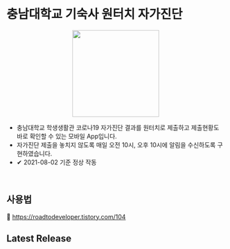 # 충남대학교 기숙사 원터치 자가진단
<p align="center">
  <img src="https://user-images.githubusercontent.com/50696567/127801566-7c9e2d00-8121-4bd5-8daf-28404e4748ea.jpg" width="200" />
<p/>

* 충남대학교 학생생활관 코로나19 자가진단 결과를 원터치로 제출하고 제출현황도 바로 확인할 수 있는 모바일 App입니다.
* 자가진단 제출을 놓치지 않도록 매일 오전 10시, 오후 10시에 알림을 수신하도록 구현하였습니다.
* ✔ 2021-08-02 기준 정상 작동
<br>

## 사용법

🔗 https://roadtodeveloper.tistory.com/104

## Latest Release

<!--🔗 [**.apk download**](링크)-->
